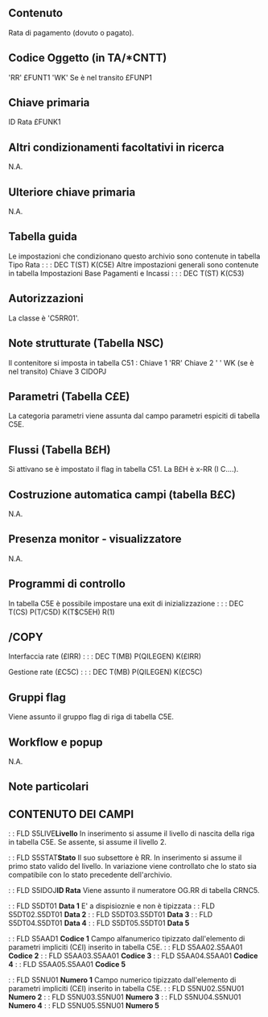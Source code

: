 ## Contenuto
Rata di pagamento (dovuto o pagato).

## Codice Oggetto (in TA/*CNTT)
 'RR'                               £FUNT1
 'WK' Se è nel transito             £FUNP1

## Chiave primaria
ID Rata                             £FUNK1

## Altri condizionamenti facoltativi in ricerca
N.A.

## Ulteriore chiave primaria
N.A.

## Tabella guida
Le impostazioni che condizionano questo archivio sono contenute in tabella Tipo Rata : 
 :  : DEC T(ST) K(C5E)
Altre impostazioni generali sono contenute in tabella Impostazioni Base Pagamenti e Incassi : 
 :  : DEC T(ST) K(C53)

## Autorizzazioni
La classe è 'C5RR01'.

## Note strutturate (Tabella NSC)
Il contenitore si imposta in tabella C51 : 
 Chiave 1 'RR'
 Chiave 2 ' ' WK (se è nel transito)
 Chiave 3 CIDOPJ

## Parametri (Tabella C£E)
La categoria parametri viene assunta dal campo parametri espiciti di tabella C5E.

## Flussi (Tabella B£H)
Si attivano se è impostato il flag in tabella C51.
La B£H è x-RR (I C....).

## Costruzione automatica campi (tabella B£C)
N.A.

## Presenza monitor - visualizzatore
N.A.

## Programmi di controllo
In tabella C5E è possibile impostare una exit di inizializzazione : 
 :  : DEC T(CS) P(T/C5D) K(T$C5EH) R(1)

## /COPY
Interfaccia rate (£IRR) : 
 :  : DEC T(MB) P(QILEGEN) K(£IRR)

Gestione rate (£C5C) : 
 :  : DEC T(MB) P(QILEGEN) K(£C5C)

## Gruppi flag
Viene assunto il gruppo flag di riga di tabella C5E.

## Workflow e popup
N.A.

## Note particolari

## CONTENUTO DEI CAMPI

 :  : FLD S5LIVE**Livello**
In inserimento si assume il livello di nascita della riga in tabella C5E.
Se assente, si assume il livello 2.

 :  : FLD S5STAT**Stato**
Il suo subsettore  è RR.
In inserimento si assume il primo stato valido del livello.
In variazione viene controllato che lo stato sia compatibile con lo stato precedente dell'archivio.

 :  : FLD S5IDOJ**ID Rata**
Viene assunto il numeratore  OG.RR  di tabella CRNC5.

 :  : FLD S5DT01 **Data 1**
E' a dispisioznie e non è tipizzata
 :  : FLD S5DT02.S5DT01 **Data 2**
 :  : FLD S5DT03.S5DT01 **Data 3**
 :  : FLD S5DT04.S5DT01 **Data 4**
 :  : FLD S5DT05.S5DT01 **Data 5**

 :  : FLD S5AAD1 **Codice 1**
Campo alfanumerico tipizzato dall'elemento di parametri impliciti (C£I) inserito in tabella C5E.
 :  : FLD S5AA02.S5AA01 **Codice 2**
 :  : FLD S5AA03.S5AA01 **Codice 3**
 :  : FLD S5AA04.S5AA01 **Codice 4**
 :  : FLD S5AA05.S5AA01 **Codice 5**

 :  : FLD S5NU01 **Numero 1**
Campo numerico tipizzato dall'elemento di parametri impliciti (C£I) inserito in tabella C5E.
 :  : FLD S5NU02.S5NU01 **Numero 2**
 :  : FLD S5NU03.S5NU01 **Numero 3**
 :  : FLD S5NU04.S5NU01 **Numero 4**
 :  : FLD S5NU05.S5NU01 **Numero 5**

